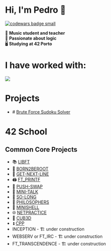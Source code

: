 # Hi, I'm Pedro 👋

<a target="_blank" href="https://www.codewars.com/r/C6HkBg"><img src="https://www.codewars.com/users/peterbikes/badges/small" alt="codewars badge small" /></a>

🎸 __Music student and teacher__ <br>
🧩 __Passionate about logic__ <br>
🖥️ __Studying at 42 Porto__ <br>

# I have worked with:

<p align="left">
  <a href="https://skillicons.dev">
    <img src="https://skillicons.dev/icons?i=c,cpp,python,github,bash,linux,vim,vscode,markdown,atom,ableton" />
  </a>
</p>

# Projects

- #️ [Brute Force Sudoku Solver](https://github.com/peterbikes/Sudoku_Solver)

# 42 School 

## Common Core Projects

- 📚 [LIBFT](https://github.com/peterbikes/42_Libft)
- 🌲 [BORN2BEROOT](https://github.com/peterbikes/42_Born2BeRoot)
- 🔄 [GET-NEXT-LINE](https://github.com/peterbikes/42_GetNextLine)
- 🖨️ [FT_PRINTF](https://github.com/peterbikes/42_FtPrintf)
- 🔀 [PUSH-SWAP](https://github.com/peterbikes/42_PushSwap)
- 💬 [MINI-TALK](https://github.com/peterbikes/42_MiniTalk)
- 🐬 [SO-LONG](https://github.com/peterbikes/42_SoLong)
- 🍜 [PHILOSOPHERS](https://github.com/peterbikes/42_Philosophers)
- 🐚 [MINISHELL](https://github.com/peterbikes/42_Minishell)
- 🌐 [NETPRACTICE](https://github.com/peterbikes/42_NetPractice)
- 🧊 [CUB3D](https://github.com/jotavare/cub3d)
- ⏫ [CPP](https://github.com/peterbikes/42_CPP)
- INCEPTION - 🏗️ under construction
- WEBSERV or FT_IRC - 🏗️ under construction
- FT_TRANSCENDENCE - 🏗️ under construction
